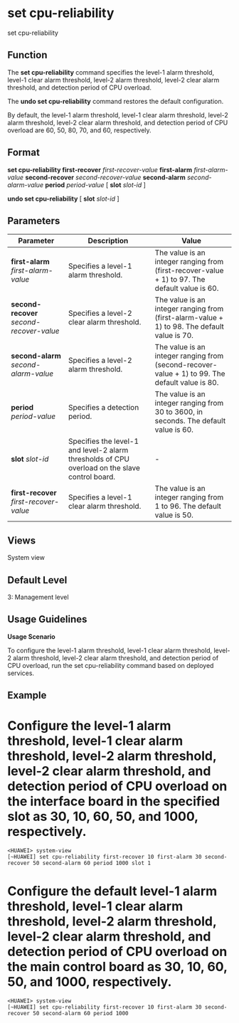 set cpu-reliability
===================

set cpu-reliability

Function
--------



The **set cpu-reliability** command specifies the level-1 alarm threshold, level-1 clear alarm threshold, level-2 alarm threshold, level-2 clear alarm threshold, and detection period of CPU overload.

The **undo set cpu-reliability** command restores the default configuration.



By default, the level-1 alarm threshold, level-1 clear alarm threshold, level-2 alarm threshold, level-2 clear alarm threshold, and detection period of CPU overload are 60, 50, 80, 70, and 60, respectively.


Format
------

**set cpu-reliability first-recover** *first-recover-value* **first-alarm** *first-alarm-value* **second-recover** *second-recover-value* **second-alarm** *second-alarm-value* **period** *period-value* [ **slot** *slot-id* ]

**undo set cpu-reliability** [ **slot** *slot-id* ]


Parameters
----------

| Parameter | Description | Value |
| --- | --- | --- |
| **first-alarm** *first-alarm-value* | Specifies a level-1 alarm threshold. | The value is an integer ranging from (first-recover-value + 1) to 97. The default value is 60. |
| **second-recover** *second-recover-value* | Specifies a level-2 clear alarm threshold. | The value is an integer ranging from (first-alarm-value + 1) to 98. The default value is 70. |
| **second-alarm** *second-alarm-value* | Specifies a level-2 alarm threshold. | The value is an integer ranging from (second-recover-value + 1) to 99. The default value is 80. |
| **period** *period-value* | Specifies a detection period. | The value is an integer ranging from 30 to 3600, in seconds. The default value is 60. |
| **slot** *slot-id* | Specifies the level-1 and level-2 alarm thresholds of CPU overload on the slave control board. | - |
| **first-recover** *first-recover-value* | Specifies a level-1 clear alarm threshold. | The value is an integer ranging from 1 to 96. The default value is 50. |



Views
-----

System view


Default Level
-------------

3: Management level


Usage Guidelines
----------------

**Usage Scenario**

To configure the level-1 alarm threshold, level-1 clear alarm threshold, level-2 alarm threshold, level-2 clear alarm threshold, and detection period of CPU overload, run the set cpu-reliability command based on deployed services.


Example
-------

# Configure the level-1 alarm threshold, level-1 clear alarm threshold, level-2 alarm threshold, level-2 clear alarm threshold, and detection period of CPU overload on the interface board in the specified slot as 30, 10, 60, 50, and 1000, respectively.
```
<HUAWEI> system-view
[~HUAWEI] set cpu-reliability first-recover 10 first-alarm 30 second-recover 50 second-alarm 60 period 1000 slot 1

```

# Configure the default level-1 alarm threshold, level-1 clear alarm threshold, level-2 alarm threshold, level-2 clear alarm threshold, and detection period of CPU overload on the main control board as 30, 10, 60, 50, and 1000, respectively.
```
<HUAWEI> system-view
[~HUAWEI] set cpu-reliability first-recover 10 first-alarm 30 second-recover 50 second-alarm 60 period 1000

```
